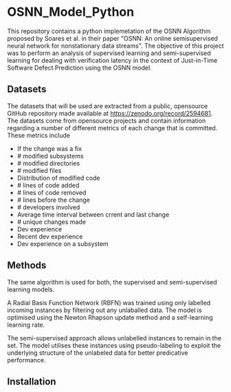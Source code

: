 # OSNN_Model_Python
This repository contains a python implemetation of the OSNN Algorithm proposed by Soares et al. in their paper "OSNN: An online semisupervised neural network for nonstationary data streams". The objective of this project was to perform an analysis of supervised learning and semi-supervised learning for dealing with verification latency in the context of Just-in-Time Software Defect Prediction using the OSNN model.

## Datasets
The datasets that will be used are extracted from a public, opensource GitHub repository made available at https://zenodo.org/record/2594681. The datasets come from opensource projects and contain information regarding a number of different metrics of each change that is committed. These metrics include
- If the change was a fix
- \# modified subsystems
- \# modified directories
- \# modified files
- Distribution of modified code
- \# lines of code added
- \# lines of code removed
- \# lines before the change
- \# developers involved
- Average time interval between crrent and last change
- \# unique changes made
- Dev experience
- Recent dev experience
- Dev experience on a subsystem

## Methods
The same algorithm is used for both, the supervised and semi-supervised learning models.

A Radial Basis Function Network (RBFN) was trained using only labelled incoming instances by filtering out any unlaballed data. The model is optimised using the Newton Rhapson update method and a self-learning learning rate.

The semi-supervised approach allows unlabelled instances to remain in the set. The model utilises these instances using pseudo-labeling to exploit the underlying structure of the unlabeled data for better predicative performance.

## Installation


